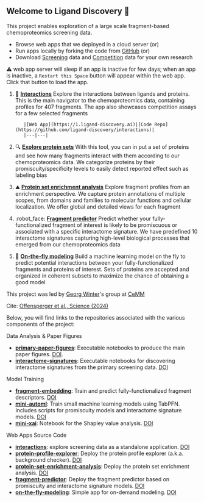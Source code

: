 ## Welcome to Ligand Discovery 🎯

This project enables exploration of a large scale fragment-based chemoproteomics screening data.

- Browse web apps that we deployed in a cloud server (or)
- Run apps locally by forking the code from [GitHub](https://github.com/ligand-discovery) (or)
- Download [Screening](https://github.com/ligand-discovery/landing-page/raw/refs/heads/main/assets/screeningData.tar.xz) data and [Competition](https://github.com/ligand-discovery/landing-page/raw/refs/heads/main/assets/competitionData.tar.xz) data for your own research

:warning: web app server will sleep if an app is inactive for few days; when an app is inactive, a `Restart this Space` button will appear within the web app. Click that button to load the app.

1. :dart: [**Interactions**](https://1.ligand-discovery.ai) Explore the interactions between ligands and proteins. This is the main navigator to the chemoproteomics data, containing profiles for 407 fragments. The app also showcases competition assays for a few selected fragments

          |[Web App](https://1.ligand-discovery.ai)|[Code Repo](https://github.com/ligand-discovery/interactions)|
          |---|---|

2. :mag: [**Explore protein sets**](https://2.ligand-discovery.ai) With this tool, you can in put a set of proteins and see how many fragments interact with them according to our chemoproteomics data. We categorize proteins by their promiscuity/specificity levels to easily detect reported effect such as labeling bias
3. :mountain: [**Protein set enrichment analysis**](https://3.ligand-discovery.ai/) Explore fragment profiles from an enrichment perspective. We capture protein annotations of multiple scopes, from domains and families to molecular functions and cellular localization. We offer global and detailed views for each fragment
4. :robot_face: [**Fragment predictor**](https://4.ligand-discovery.ai/) Predict whether your fully-functionalized fragment of interest is likely to be promiscuous or associated with a specific interactome signature. We have predefined 10 interactome signatures capturing high-level biological processes that emerged from our chemoproteomics data
5. :rocket: [**On-the-fly modeling**](https://5.ligand-discovery.ai/) Build a machine learning model on the fly to predict potential interactions between your fully-functionalized fragments and proteins of interest. Sets of proteins are accepted and organized in coherent subsets to maximize the chance of obtaining a good model

This project was led by [Georg Winter](https://www.winter-lab.com/)'s group at [CeMM](https://cemm.at)

Cite: [Offensperger et al., Science (2024)](https://doi.org/10.1126/science.adk5864) 

Below, you will find links to the repositories associated with the various components of the project:

Data Analysis & Paper Figures
- [**primary-paper-figures**](https://github.com/ligand-discovery/primary-paper-figures): Executable notebooks to produce the main paper figures. [DOI](https://zenodo.org/records/10838149).
- [**interactome-signatures**](https://github.com/ligand-discovery/interactome-signatures): Executable notebooks for discovering interactome signatures from the primary screening data. [DOI](https://zenodo.org/records/10838089)

Model Training
- [**fragment-embedding**](https://github.com/ligand-discovery/fragment-embedding): Train and predict fully-functionalized fragment descriptors. [DOI](https://zenodo.org/records/10838065)
- [**mini-automl**](https://github.com/ligand-discovery/mini-automl): Train small machine learning models using TabPFN. Includes scripts for promiscuity models and interactome signature models. [DOI](https://zenodo.org/records/10838095)
- [**mini-xai**](https://github.com/ligand-discovery/mini-xai): Notebook for the Shapley value analysis. [DOI](https://zenodo.org/records/10838141)

Web Apps Source Code
- [**interactions**](https://github.com/ligand-discovery/interactions): explore screening data as a standalone application. [DOI](https://doi.org/10.5281/zenodo.14935845)
- [**protein-profile-explorer**](https://github.com/ligand-discovery/protein-profile-explorer): Deploy the protein profile explorer (a.k.a. background checker). [DOI](https://zenodo.org/records/10838104)
- [**protein-set-enrichment-analysis**](https://github.com/ligand-discovery/protein-set-enrichment-analysis): Deploy the protein set enrichment analysis. [DOI](https://zenodo.org/records/10838110)
- [**fragment-predictor**](https://github.com/ligand-discovery/fragment-predictor): Deploy the fragment predictor based on promiscuity and interactome signature models. [DOI](https://zenodo.org/records/10838071)
- [**on-the-fly-modeling**](https://github.com/ligand-discovery/on-the-fly-modeling): Simple app for on-demand modeling. [DOI](https://zenodo.org/records/10838098)
